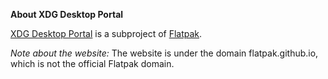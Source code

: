 
**About XDG Desktop Portal**

[XDG Desktop Portal](https://flatpak.github.io/xdg-desktop-portal/) is a subproject of [Flatpak](https://flatpak.org/).

_Note about the website:_ The website is under the domain flatpak.github.io, which is not the official Flatpak domain.